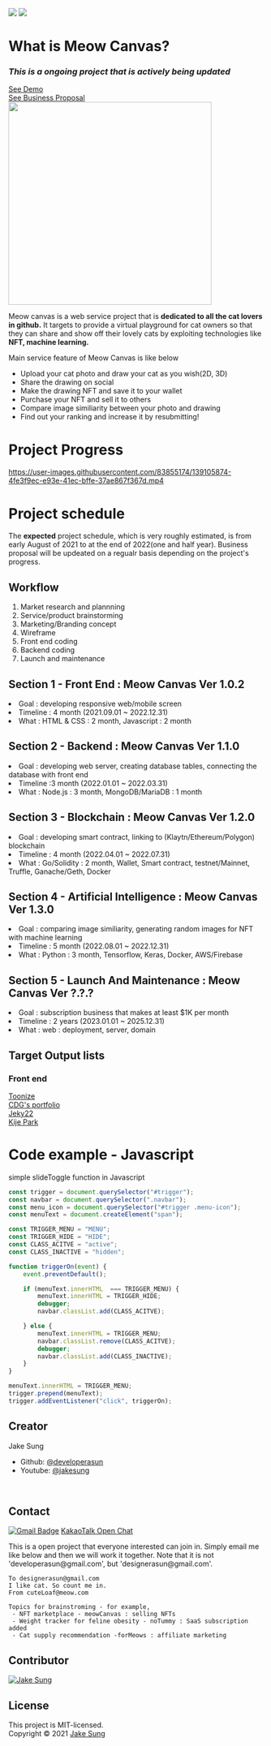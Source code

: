 <img src = https://img.shields.io/badge/NFT-Blockchain-blue></a>
<img src = https://img.shields.io/badge/ImgSimilarity-A.I-red></a><br/>

# What is Meow Canvas?
### *This is a ongoing project that is actively being updated*
[See Demo](https://meowcanvas.netlify.app/) <br/> 
[See Business Proposal](https://docs.google.com/presentation/d/1IHb0xbrq-HqN_qfFg0-nPBrZMRjabtDE4lY-neMKXoI/edit?usp=sharing) <br/>
<img src="https://user-images.githubusercontent.com/83855174/137261357-841014a3-63bb-4002-a39d-0de216b8e2f4.png" width=400px height=400px/>

<p>
Meow canvas is a web service project that is <b>dedicated to all the cat lovers in github.</b> It targets to provide a virtual playground for cat owners so that they can share and show off their lovely cats by exploiting technologies like <b>NFT, machine learning.</b>    
</p>

<p>
Main service feature of Meow Canvas is like below
<ul>
    <li> Upload your cat photo and draw your cat as you wish(2D, 3D) </li>
    <li> Share the drawing on social </li>
    <li> Make the drawing NFT and save it to your wallet</li>
    <li> Purchase your NFT and sell it to others </li>
    <li> Compare image similiarity between your photo and drawing </li>
    <li> Find out your ranking and increase it by resubmitting! </li>
</ul>
</p>

# Project Progress
https://user-images.githubusercontent.com/83855174/139105874-4fe3f9ec-e93e-41ec-bffe-37ae867f367d.mp4

# Project schedule
The <b>expected</b> project schedule, which is very roughly estimated, is from early August of 2021 to at the end of 2022(one and half year).
Business proposal will be updeated on a regualr basis depending on the project's progress.

## Workflow
<ol>
    <li>Market research and plannning</li>
    <li>Service/product brainstorming</li>
    <li>Marketing/Branding concept</li>
    <li>Wireframe</li>
    <li>Front end coding</li>
    <li>Backend coding</li>
    <li>Launch and maintenance</li>
</ol>

## Section 1 - Front End : Meow Canvas Ver 1.0.2
<li> Goal : developing responsive web/mobile screen </li> 
<li> Timeline : 4 month (2021.09.01 ~ 2022.12.31) </li>
<li> What : HTML & CSS : 2 month, Javascript : 2 month </li>

## Section 2 - Backend : Meow Canvas Ver 1.1.0
<li> Goal : developing web server, creating database tables, connecting the database with front end </li>
<li> Timeline :3 month (2022.01.01 ~ 2022.03.31)  </li>
<li> What : Node.js : 3 month, MongoDB/MariaDB : 1 month </li>

## Section 3 - Blockchain : Meow Canvas Ver 1.2.0
<li> Goal : developing smart contract, linking to (Klaytn/Ethereum/Polygon) blockchain  </li>
<li> Timeline : 4 month (2022.04.01 ~ 2022.07.31) </li>
<li> What : Go/Solidity : 2 month, Wallet, Smart contract, testnet/Mainnet, Truffle, Ganache/Geth, Docker </li>

## Section 4 - Artificial Intelligence : Meow Canvas Ver 1.3.0
<li> Goal : comparing image similiarity, generating random images for NFT with machine learning </li>
<li> Timeline : 5 month (2022.08.01 ~ 2022.12.31) </li>
<li> What : Python : 3 month, Tensorflow, Keras, Docker, AWS/Firebase </li>

## Section 5 - Launch And Maintenance : Meow Canvas Ver ?.?.?
<li> Goal : subscription business that makes at least $1K per month </li>
<li> Timeline : 2 years (2023.01.01 ~ 2025.12.31) </li>
<li> What :  web : deployment, server, domain </li>

## Target Output lists
### Front end
[Toonize](https://www.toonize.me/) <br/>
[CDG's portfolio](https://cdg-portfolio.com/) <br/>
[Jeky22](https://www.jeky22.com/) <br/>
[Kije Park](https://kijepark.com/#Home) <br/>


# Code example - Javascript 
simple slideToggle function in Javascript

``` Javascript:slideToggle.js
const trigger = document.querySelector("#trigger");
const navbar = document.querySelector(".navbar"); 
const menu_icon = document.querySelector("#trigger .menu-icon");
const menuText = document.createElement("span");

const TRIGGER_MENU = "MENU";
const TRIGGER_HIDE = "HIDE"; 
const CLASS_ACITVE = "active"; 
const CLASS_INACTIVE = "hidden"; 

function triggerOn(event) { 
    event.preventDefault();

    if (menuText.innerHTML  === TRIGGER_MENU) { 
        menuText.innerHTML = TRIGGER_HIDE;
        debugger;
        navbar.classList.add(CLASS_ACITVE); 

    } else { 
        menuText.innerHTML = TRIGGER_MENU;
        navbar.classList.remove(CLASS_ACITVE);
        debugger;
        navbar.classList.add(CLASS_INACTIVE);
    }
}

menuText.innerHTML = TRIGGER_MENU;
trigger.prepend(menuText);
trigger.addEventListener("click", triggerOn);

```


## Creator 
Jake Sung
- Github: [@developerasun](https://github.com/developerasun)
- Youtube: [@jakesung](https://www.youtube.com/channel/UC6p9E2JINhaAB7cTd8T2gig)
<br/>

## Contact
[![Gmail Badge](https://img.shields.io/badge/Gmail-d14836?style=flat-square&logo=Gmail&logoColor=white&link=mailto:designerasun@gmail.com)](mailto:designerasun@gmail.com)
[KakaoTalk Open Chat](https://open.kakao.com/o/giViVoCd)
<p>
This is a open project that everyone interested can join in. Simply email me like below and then we will work it together. 
Note that it is not 'developerasun@gmail.com', but 'designerasun@gmail.com'. 
</p>

``` 
To designerasun@gmail.com 
I like cat. So count me in.
From cuteLoaf@meow.com

Topics for brainstroming - for example,  
 - NFT marketplace - meowCanvas : selling NFTs 
 - Weight tracker for feline obesity - noTummy : SaaS subscription added 
 - Cat supply recommendation -forMeows : affiliate marketing 
```

## Contributor
<a href="https://github.com/developerasun">
<img src="https://github.com/developerasun.png?size=50" alt="Jake Sung"/>
</a>
    
## License 
This project is MIT-licensed. <br/>
Copyright © 2021 [Jake Sung](https://github.com/developerasun) 


